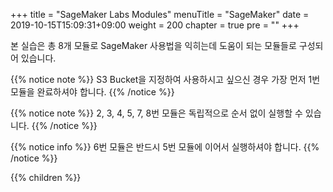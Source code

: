 +++
title = "SageMaker Labs Modules"
menuTitle = "SageMaker"
date = 2019-10-15T15:09:31+09:00
weight = 200
chapter = true
pre = "<b></b>"
+++

본 실습은 총 8개 모듈로 SageMaker 사용법을 익히는데 도움이 되는 모듈들로 구성되어 있습니다.

{{% notice note %}}
S3 Bucket을 지정하여 사용하시고 싶으신 경우 가장 먼저 1번 모듈을 완료하셔야 합니다.
{{% /notice %}}

{{% notice note %}}
2, 3, 4, 5, 7, 8번 모듈은 독립적으로 순서 없이 실행할 수 있습니다.
{{% /notice %}}

{{% notice info %}}
6번 모듈은 반드시 5번 모듈에 이어서 실행하셔야 합니다.
{{% /notice %}}

{{% children  %}}
